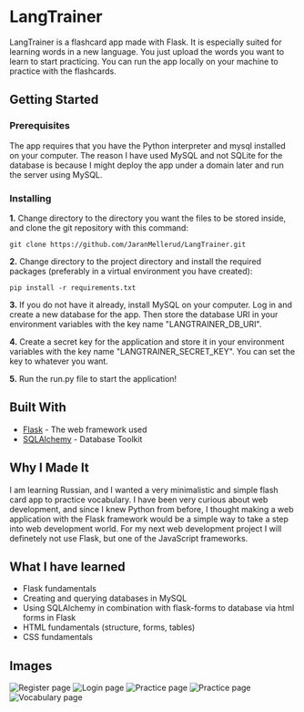 # LangTrainer
LangTrainer is a flashcard app made with Flask. It is especially suited for learning words in a new language. You just upload the words you want to learn to start practicing. You can run the app locally on your machine to practice with the flashcards.

## Getting Started
### Prerequisites
The app requires that you have the Python interpreter and mysql installed on your computer. The reason I have used MySQL and not SQLite for the database is because I might deploy the app under a domain later and run the server using MySQL.

### Installing
**1.** Change directory to the directory you want the files to be stored inside, and clone the git repository with this command:
```
git clone https://github.com/JaranMellerud/LangTrainer.git
```
**2.** Change directory to the project directory and install the required packages (preferably in a virtual environment you have created):
```
pip install -r requirements.txt
```
**3.** If you do not have it already, install MySQL on your computer. Log in and create a new database for the app. Then store the database URI in your environment variables with the key name "LANGTRAINER_DB_URI".

**4.** Create a secret key for the application and store it in your environment variables with the key name "LANGTRAINER_SECRET_KEY". You can set the key to whatever you want.

**5.** Run the run.py file to start the application!

## Built With
* [Flask](https://flask.palletsprojects.com/en/1.1.x/) - The web framework used
* [SQLAlchemy](https://www.sqlalchemy.org/) - Database Toolkit

## Why I Made It
I am learning Russian, and I wanted a very minimalistic and simple flash card app to practice vocabulary. I have been very curious about web development, and since I knew Python from before, I thought making a web application with the Flask framework would be a simple way to take a step into web development world. For my next web development project I will definetely not use Flask, but one of the JavaScript frameworks.

## What I have learned
* Flask fundamentals
* Creating and querying databases in MySQL
* Using SQLAlchemy in combination with flask-forms to database via html forms in Flask
* HTML fundamentals (structure, forms, tables)
* CSS fundamentals

## Images
![Register page](https://user-images.githubusercontent.com/56685171/79044564-1a3bdc00-7c06-11ea-8d6b-860560dbbb10.png)
![Login page](https://user-images.githubusercontent.com/56685171/79044591-43f50300-7c06-11ea-8aca-e137c46485ac.png)
![Practice page](https://user-images.githubusercontent.com/56685171/79044624-70108400-7c06-11ea-9b6d-400594c7c07e.png)
![Practice page](https://user-images.githubusercontent.com/56685171/79044657-96362400-7c06-11ea-8f29-6263df1bf5b0.png)
![Vocabulary page](https://user-images.githubusercontent.com/56685171/79044687-be258780-7c06-11ea-90eb-29ff2be98a1f.png)
